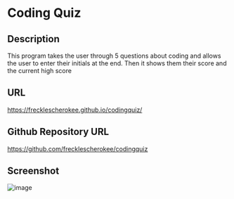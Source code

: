 # Coding Quiz

## Description

This program takes the user through 5 questions about coding and allows the user to enter their initials
at the end.  Then it shows them their score and the current high score

## URL

https://frecklescherokee.github.io/codingquiz/

## Github Repository URL

https://github.com/frecklescherokee/codingquiz


## Screenshot

![image](https://user-images.githubusercontent.com/71302040/96711810-c3a51c80-1363-11eb-988a-ea84aa1e8d14.png)

